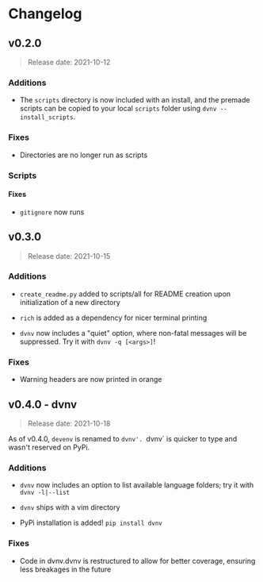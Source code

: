 # Changelog

## v0.2.0

> Release date: 2021-10-12

### Additions

- The `scripts` directory is now included with an install, and the premade scripts
  can be copied to your local `scripts` folder using `dvnv --install_scripts`.

### Fixes

- Directories are no longer run as scripts

### Scripts

#### Fixes

- `gitignore` now runs

## v0.3.0

> Release date: 2021-10-15

### Additions

- `create_readme.py` added to scripts/all for README creation upon initialization
  of a new directory

- `rich` is added as a dependency for nicer terminal printing

- `dvnv` now includes a "quiet" option, where non-fatal messages will be
  suppressed. Try it with `dvnv -q [<args>]`!

### Fixes

- Warning headers are now printed in orange

## v0.4.0 - dvnv

> Release date: 2021-10-18

As of v0.4.0, `devenv` is renamed to `dvnv'. `dvnv` is quicker to type and wasn't
reserved on PyPi.

### Additions

- `dvnv` now includes an option to list available language folders; try it with
  `dvnv -l|--list`

- `dvnv` ships with a vim directory

- PyPi installation is added! `pip install dvnv`

### Fixes

- Code in dvnv.dvnv is restructured to allow for better coverage, ensuring less
  breakages in the future
